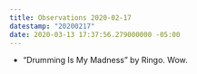 ```yaml
---
title: Observations 2020-02-17
datestamp: "20200217"
date: 2020-03-13 17:37:56.279000000 -05:00
---
```


- “Drumming Is My Madness” by Ringo. Wow.
